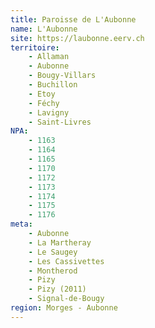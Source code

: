```yaml
---
title: Paroisse de L'Aubonne
name: L'Aubonne
site: https://laubonne.eerv.ch
territoire:
    - Allaman
    - Aubonne
    - Bougy-Villars
    - Buchillon
    - Etoy
    - Féchy
    - Lavigny
    - Saint-Livres
NPA:
    - 1163
    - 1164
    - 1165
    - 1170
    - 1172
    - 1173
    - 1174
    - 1175
    - 1176
meta:
    - Aubonne
    - La Martheray
    - Le Saugey
    - Les Cassivettes
    - Montherod
    - Pizy
    - Pizy (2011)
    - Signal-de-Bougy
region: Morges - Aubonne
---
```

